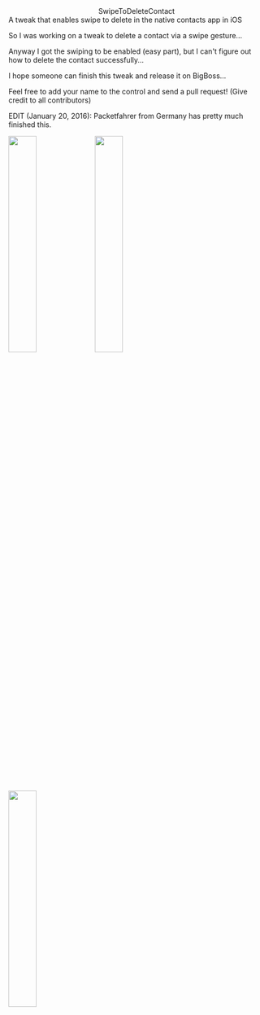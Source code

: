 <center>SwipeToDeleteContact</center>
A tweak that enables swipe to delete in the native contacts app in iOS

So I was working on a tweak to delete a contact via a swipe gesture...

Anyway I got the swiping to be enabled (easy part), but I can't figure out how to delete the contact successfully...

I hope someone can finish this tweak and release it on BigBoss...

Feel free to add your name to the control and send a pull request! (Give credit to all contributors)

EDIT (January 20, 2016): Packetfahrer from Germany has pretty much finished this.

<img src="https://raw.githubusercontent.com/sst1337/sst1337.github.io/master/assests/STDC1.png" width="33%">
<img src="https://raw.githubusercontent.com/sst1337/sst1337.github.io/master/assests/STDC2.png" width="33%">
<img src="https://raw.githubusercontent.com/sst1337/sst1337.github.io/master/assests/STDC3.png" width="33%">
